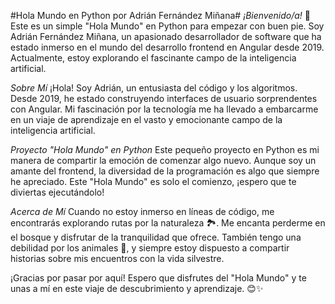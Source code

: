 #Hola Mundo en Python por Adrián Fernández Miñana#
*¡Bienvenido/a!* 👋 Este es un simple "Hola Mundo" en Python para empezar con buen pie. Soy Adrián Fernández Miñana, un apasionado desarrollador de software que ha estado inmerso en el mundo del desarrollo frontend en Angular desde 2019. Actualmente, estoy explorando el fascinante campo de la inteligencia artificial.

*Sobre Mí*
¡Hola! Soy Adrián, un entusiasta del código y los algoritmos. Desde 2019, he estado construyendo interfaces de usuario sorprendentes con Angular. Mi fascinación por la tecnología me ha llevado a embarcarme en un viaje de aprendizaje en el vasto y emocionante campo de la inteligencia artificial.

*Proyecto "Hola Mundo" en Python*
Este pequeño proyecto en Python es mi manera de compartir la emoción de comenzar algo nuevo. Aunque soy un amante del frontend, la diversidad de la programación es algo que siempre he apreciado. Este "Hola Mundo" es solo el comienzo, ¡espero que te diviertas ejecutándolo!

*Acerca de Mí*
Cuando no estoy inmerso en líneas de código, me encontrarás explorando rutas por la naturaleza 🏞️. Me encanta perderme en el bosque y disfrutar de la tranquilidad que ofrece. También tengo una debilidad por los animales 🐾, y siempre estoy dispuesto a compartir historias sobre mis encuentros con la vida silvestre.

¡Gracias por pasar por aquí! Espero que disfrutes del "Hola Mundo" y te unas a mí en este viaje de descubrimiento y aprendizaje. 😊✨
